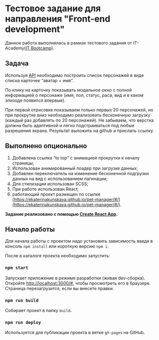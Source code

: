# Тестовое задание для направления "Front-end development"

Данное работа выполнялась в рамках тестового задания от IT-Academy([IT Bootcamp](https://www.it-academy.by/specialization/it-bootcamp/)).

## Задача
Используя [API](https://rickandmortyapi.com/documentation/#rest) необходимо построить список персонажей в виде списка карточек "аватар + имя". 

По клику на карточку показывать модальное окно с полной информацией о персонаже (имя, пол, статус, раса, вид и в каком эпизоде появился впервые).

При первой отрисовке показываем только первых 20 персонажей, но при прокрутке вниз необходимо реализовать бесконечную загрузку (каждый раз добавлять по 20 персонажей). 
Не забываем, что верстка должна быть адаптивной и легко подстраиваться под любые разрешения экрана.
Результат выложить на github и прислать ссылку.


## Выполнено опционально
1. Добавлена ссылка "to top" c анимацией прокрутки к началу страницы;
2. Использован анимированный лоадер при загрузке данных;
3. Добавлен переключатель на изменение бесконечной подгрузки данных на вид с использованием пагинации;
4. Для стилизации использован SCSS;
5. При работе использован React;
6. работающий проект размещен по ссылке [https://ekaterinakunskaya.github.io/pet-manager/#/](https://ekaterinakunskaya.github.io/pet-manager/#/).


**Задание реализовано с помощью [Create React App](https://github.com/facebook/create-react-app).**

## Начало работы

Для начала работы с проектом надо установить зависимость введя в консоль `npm install` или короткую версию `npm i`.

После в каталоге проекта необходимо запустить:

### `npm start`

Запускает приложение в режиме разработки (живая dev-сборка). \
Откройте [http://localhost:3000/#](http://localhost:3000/#), чтобы просмотреть его в браузере. Страница перезагрузится, если вы внесете правки.

### `npm run build`

Собирает проeкт в папку `build`.

### `npm run deploy`

Используется для публикации проекта в ветке `gh-pages` на GitHub.